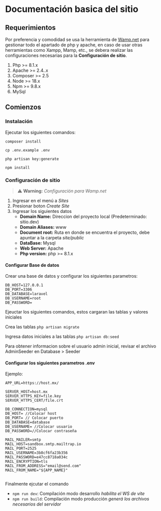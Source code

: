 # Documentación basica del sitio

## Requerimientos

Por preferencia y comodidad se usa la herramienta de [Wamp.net](https://wamp.net/) para gestionar todo el apartado de php y apache, en caso de usar otras herramientas como Xampp, Mamp, etc., se debera realizar las configuraciones necesarias para la **Configuración de sitio**.

1. Php >= 8.1.x
2. Apache >= 2.4..x
3. Composer >= 2.5
4. Node >= 18.x
5. Npm >= 9.8.x
6. MySql

## Comienzos

### Instalación

Ejecutar los siguientes comandos:

`composer install`

`cp .env.example .env`

`php artisan key:generate`

`npm install`

### Configuración de sitio

> :warning: **Warning:** _Configuración para Wamp.net_

1. Ingresar en el menú a _Sites_
2. Presionar boton _Create Site_
3. Ingresar los siguientes datos
    - **Domain Name:** Direccion del proyecto local (Predeterminado: sitio.dev)
    - **Domain Aliases:** www
    - **Document root:** Ruta en donde se encuentra el proyecto, debe apuntar a la carpeta _site/public_
    - **DataBase:** Mysql
    - **Web Server:** Apache
    - **Php version:** php >= 8.1.x <br>

#### Configurar Base de datos

Crear una base de datos y configurar los siguientes parametros:

```
DB_HOST=127.0.0.1
DB_PORT=3306
DB_DATABASE=laravel
DB_USERNAME=root
DB_PASSWORD=

```

Ejeuctar los siguientes comandos, estos cargaran las tablas y valores iniciales

Crea las tablas
`php artisan migrate`

Ingresa datos iniciales a las tablas
`php artisan db:seed`

Para obtener informacion sobre el usuario admin inicial, revisar el archivo AdminSeeder en Database > Seeder

#### Configurar los siguientes parametros **.env**

Ejemplo:

```
APP_URL=https://host.mx/

SERVER_HOST=host.mx
SERVER_HTTPS_KEY=file.key
SERVER_HTTPS_CERT/file.crt

DB_CONNECTION=mysql
DB_HOST= //Colocar host
DB_PORT= // Colocar puerto
DB_DATABASE=database
DB_USERNAME= //Colocar usuario
DB_PASSWORD=//Colocar contraseña

MAIL_MAILER=smtp
MAIL_HOST=sandbox.smtp.mailtrap.io
MAIL_PORT=2525
MAIL_USERNAME=3b8cf6fa23b356
MAIL_PASSWORD=e47cc8718a034c
MAIL_ENCRYPTION=tls
MAIL_FROM_ADDRESS="email@send.com"
MAIL_FROM_NAME="${APP_NAME}"


```

Finalmente ejcutar el comando

-   `npm run dev`: Compilación modo desarrollo _habilita el WS de vite_
-   `npm run build`: Compilación modo producción _generá los archivos necesarios del servidor_
